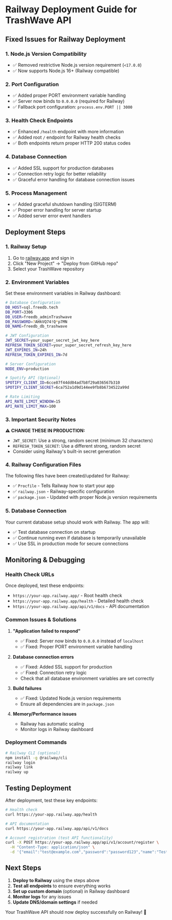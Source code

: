 # Railway Deployment Guide for TrashWave API

## Fixed Issues for Railway Deployment

### 1. **Node.js Version Compatibility**

- ✅ Removed restrictive Node.js version requirement (`<17.0.0`)
- ✅ Now supports Node.js 16+ (Railway compatible)

### 2. **Port Configuration**

- ✅ Added proper PORT environment variable handling
- ✅ Server now binds to `0.0.0.0` (required for Railway)
- ✅ Fallback port configuration: `process.env.PORT || 3000`

### 3. **Health Check Endpoints**

- ✅ Enhanced `/health` endpoint with more information
- ✅ Added root `/` endpoint for Railway health checks
- ✅ Both endpoints return proper HTTP 200 status codes

### 4. **Database Connection**

- ✅ Added SSL support for production databases
- ✅ Connection retry logic for better reliability
- ✅ Graceful error handling for database connection issues

### 5. **Process Management**

- ✅ Added graceful shutdown handling (SIGTERM)
- ✅ Proper error handling for server startup
- ✅ Added server error event handlers

## Deployment Steps

### 1. **Railway Setup**

1. Go to [railway.app](https://railway.app) and sign in
2. Click "New Project" → "Deploy from GitHub repo"
3. Select your TrashWave repository

### 2. **Environment Variables**

Set these environment variables in Railway dashboard:

```bash
# Database Configuration
DB_HOST=sql.freedb.tech
DB_PORT=3306
DB_USER=freedb_adminTrashwave
DB_PASSWORD=?AHkVQ74!Q*p7MN
DB_NAME=freedb_db_trashwave

# JWT Configuration
JWT_SECRET=your_super_secret_jwt_key_here
REFRESH_TOKEN_SECRET=your_super_secret_refresh_key_here
JWT_EXPIRES_IN=24h
REFRESH_TOKEN_EXPIRES_IN=7d

# Server Configuration
NODE_ENV=production

# Spotify API (Optional)
SPOTIFY_CLIENT_ID=6cce87f44dd04ad7b8f29a036567b310
SPOTIFY_CLIENT_SECRET=6ca752a1d9d144ee9fb8b6734522a99d

# Rate Limiting
API_RATE_LIMIT_WINDOW=15
API_RATE_LIMIT_MAX=100
```

### 3. **Important Security Notes**

⚠️ **CHANGE THESE IN PRODUCTION:**

- `JWT_SECRET`: Use a strong, random secret (minimum 32 characters)
- `REFRESH_TOKEN_SECRET`: Use a different strong, random secret
- Consider using Railway's built-in secret generation

### 4. **Railway Configuration Files**

The following files have been created/updated for Railway:

- ✅ `Procfile` - Tells Railway how to start your app
- ✅ `railway.json` - Railway-specific configuration
- ✅ `package.json` - Updated with proper Node.js version requirements

### 5. **Database Connection**

Your current database setup should work with Railway. The app will:

- ✅ Test database connection on startup
- ✅ Continue running even if database is temporarily unavailable
- ✅ Use SSL in production mode for secure connections

## Monitoring & Debugging

### Health Check URLs

Once deployed, test these endpoints:

- `https://your-app.railway.app/` - Root health check
- `https://your-app.railway.app/health` - Detailed health check
- `https://your-app.railway.app/api/v1/docs` - API documentation

### Common Issues & Solutions

1. **"Application failed to respond"**

   - ✅ Fixed: Server now binds to `0.0.0.0` instead of `localhost`
   - ✅ Fixed: Proper PORT environment variable handling

2. **Database connection errors**

   - ✅ Fixed: Added SSL support for production
   - ✅ Fixed: Connection retry logic
   - Check that all database environment variables are set correctly

3. **Build failures**

   - ✅ Fixed: Updated Node.js version requirements
   - Ensure all dependencies are in `package.json`

4. **Memory/Performance issues**
   - Railway has automatic scaling
   - Monitor logs in Railway dashboard

### Deployment Commands

```bash
# Railway CLI (optional)
npm install -g @railway/cli
railway login
railway link
railway up
```

## Testing Deployment

After deployment, test these key endpoints:

```bash
# Health check
curl https://your-app.railway.app/health

# API documentation
curl https://your-app.railway.app/api/v1/docs

# Account registration (test API functionality)
curl -X POST https://your-app.railway.app/api/v1/account/register \
  -H "Content-Type: application/json" \
  -d '{"email":"test@example.com","password":"password123","name":"Test User"}'
```

## Next Steps

1. **Deploy to Railway** using the steps above
2. **Test all endpoints** to ensure everything works
3. **Set up custom domain** (optional) in Railway dashboard
4. **Monitor logs** for any issues
5. **Update DNS/domain settings** if needed

Your TrashWave API should now deploy successfully on Railway! 🚀
